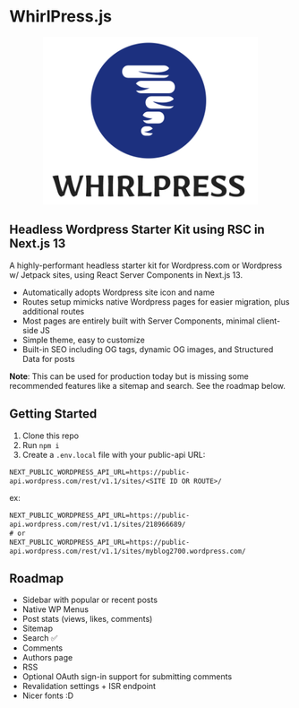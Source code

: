 # WhirlPress.js

<p align="center">
  <img height="300" src="public/whirlpress_logo.png">
</p>

## Headless Wordpress Starter Kit using RSC in Next.js 13

A highly-performant headless starter kit for Wordpress.com or Wordpress w/ Jetpack sites, using React Server Components in Next.js 13.

- Automatically adopts Wordpress site icon and name
- Routes setup mimicks native Wordpress pages for easier migration, plus additional routes
- Most pages are entirely built with Server Components, minimal client-side JS
- Simple theme, easy to customize
- Built-in SEO including OG tags, dynamic OG images, and Structured Data for posts

**Note**: This can be used for production today but is missing some recommended features like a sitemap and search. See the roadmap below.

## Getting Started

1. Clone this repo
2. Run `npm i`
3. Create a `.env.local` file with your public-api URL:

```
NEXT_PUBLIC_WORDPRESS_API_URL=https://public-api.wordpress.com/rest/v1.1/sites/<SITE ID OR ROUTE>/
```

ex:
```
NEXT_PUBLIC_WORDPRESS_API_URL=https://public-api.wordpress.com/rest/v1.1/sites/218966689/
# or
NEXT_PUBLIC_WORDPRESS_API_URL=https://public-api.wordpress.com/rest/v1.1/sites/myblog2700.wordpress.com/
```

## Roadmap

- Sidebar with popular or recent posts
- Native WP Menus
- Post stats (views, likes, comments)
- Sitemap
- Search ✅
- Comments
- Authors page
- RSS
- Optional OAuth sign-in support for submitting comments
- Revalidation settings + ISR endpoint
- Nicer fonts :D
